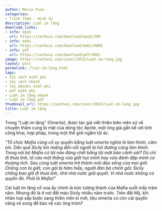 ```yaml
---
author: Mario Puzo
categories:
- Trinh Thám - Hình Sự
description: Luật im lặng
download_links:
- info: epub
  url: https://sachvui.com/download/epub/399
- info: mobi
  url: https://sachvui.com/download/mobi/4060
- info: pdf
  url: https://sachvui.com/download/pdf/4061
image: https://sachvui.com/cover/2015/Luat-im-lang.jpg
layout: post
permalink: /luat-im-lang.html
tags:
- tải sách miễn phí
- tải sách nhanh
- tải ebooks miễn phí
- pdf miễn phí
- Luật im lặng ebook
- Luật im lặng pdf
thumbnail_url: https://sachvui.com/cover/2015/Luat-im-lang.jpg
title: Luật im lặng
---
```


 <div class="item-desc text-justify"> <p>Trong "Luật im lặng" (Omerta), được tác giả viết thiên biên niên sử về chuyện thâm cung bí mật của dòng tộc Aprile, một ông già gần kề với tính công khai, hợp pháp, trong một thế giới ngầm tội ác.</p><p><em>“Tổ chức Mafia củng cố uy quyền bằng luật omerta nghĩa là làm thinh, câm nín. Dân quê Sicily kín miệng đến nỗi người lạ hỏi đường cũng làm thinh. Trong nội bộ Mafia có tội nào đáng chết bằng tội mật báo cảnh sát? Dù chỉ đi thưa lính, tố cáo một thằng vừa giết hụt mình hay vừa đánh đập mình có thương tích. Sau cùng luật omerta trở thành một đạo sống của mọi giới. Chồng con bị giết, con gái bị hãm hiếp, người đàn bà chính gốc Sicily chẳng bao giờ đi thưa lính, nhờ nhà nước giải quyết. Vì nhà nước không có quyền đó. Phải là Mafia!”</em></p><p>Cái luật im lặng cổ xưa ấy chính là bức tường thành của Mafia suốt mấy trăm năm. Nhưng đó là ở nơi đất máu Sicily nhiều năm trước. Trên đất Mỹ, khi nhân loại sắp bước sang thiên niên kỉ mới, liệu omerta có còn cái quyền năng vô song để bảo vệ các ông trùm?</p> </div>